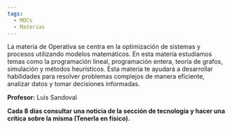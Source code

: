 ```yaml
---
tags:
  - MOCs
  - Materias
---
```

La materia de Operativa se centra en la optimización de sistemas y procesos utilizando modelos matemáticos. En esta materia estudiamos temas como la programación lineal, programación entera, teoría de grafos, simulación y métodos heurísticos. Esta materia te ayudará a desarrollar habilidades para resolver problemas complejos de manera eficiente, analizar datos y tomar decisiones informadas.

**Profesor:** Luis Sandoval

**Cada 8 días consultar una noticia de la sección de tecnología y hacer una crítica sobre la misma (Tenerla en físico).**


